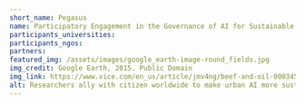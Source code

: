 ```yaml
---
short_name: Pegasus
name: Participatory Engagement in the Governance of AI for Sustainable Urban System
participants_universities:
participants_ngos:
partners:
featured_img: /assets/images/google_earth-image-round_fields.jpg
img_credit: Google Earth, 2015. Public Domain
img_link: https://www.vice.com/en_us/article/jmv4ng/beef-and-oil-0003456-v19n12
alt: Researchers ally with citizen worldwide to make urban AI more sustainable
---
```

